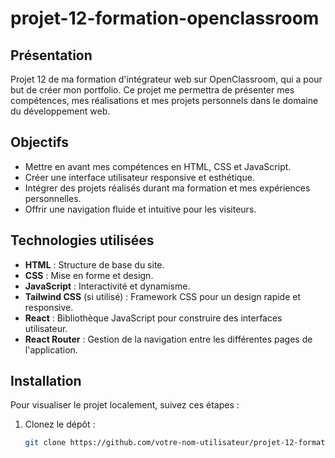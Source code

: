 # projet-12-formation-openclassroom

## Présentation

Projet 12 de ma formation d'intégrateur web sur OpenClassroom, qui a pour but de créer mon portfolio. Ce projet me permettra de présenter mes compétences, mes réalisations et mes projets personnels dans le domaine du développement web.

## Objectifs

-   Mettre en avant mes compétences en HTML, CSS et JavaScript.
-   Créer une interface utilisateur responsive et esthétique.
-   Intégrer des projets réalisés durant ma formation et mes expériences personnelles.
-   Offrir une navigation fluide et intuitive pour les visiteurs.

## Technologies utilisées

-   **HTML** : Structure de base du site.
-   **CSS** : Mise en forme et design.
-   **JavaScript** : Interactivité et dynamisme.
-   **Tailwind CSS** (si utilisé) : Framework CSS pour un design rapide et responsive.
-   **React** : Bibliothèque JavaScript pour construire des interfaces utilisateur.
-   **React Router** : Gestion de la navigation entre les différentes pages de l'application.

## Installation

Pour visualiser le projet localement, suivez ces étapes :

1. Clonez le dépôt :
    ```bash
    git clone https://github.com/votre-nom-utilisateur/projet-12-formation-openclassroom.git
    ```
